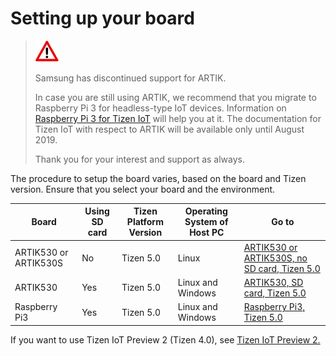 # Setting up your board

> ![Attention](media/attention_icon.png) 
> 
> Samsung has discontinued support for ARTIK.
>
> In case you are still using ARTIK, we recommend that you migrate to Raspberry Pi 3 for headless-type IoT devices. Information on [Raspberry Pi 3 for Tizen IoT](https://developer.tizen.org/development/iot-extension-sdk/getting-started/setting-up-your-board/raspberry-pi3-based-on-tizen-5.0) will help you at it.
> The documentation for Tizen IoT with respect to ARTIK will be available only until August 2019.
>
> Thank you for your interest and support as always.


The procedure to setup the board varies, based on the board and Tizen version.
Ensure that you select your board and the environment. 


Board | Using SD card | Tizen Platform Version | Operating System of Host PC | Go to 
-----------|----------------|------------------------|--------------------------|-------
ARTIK530 or ARTIK530S | No | Tizen 5.0 | Linux | [ARTIK530 or ARTIK530S, no SD card, Tizen 5.0](artik-no-sd-5.0.md)
ARTIK530 | Yes | Tizen 5.0 | Linux and Windows | [ARTIK530, SD card, Tizen 5.0](artik-sd-5.0.md)
Raspberry Pi3 | Yes | Tizen 5.0 | Linux and Windows |  [Raspberry Pi3, Tizen 5.0](rpi3-5.0.md)

If you want to use Tizen IoT Preview 2 (Tizen 4.0), see [Tizen IoT Preview 2.](../preview2/getting-started/overview.md)
